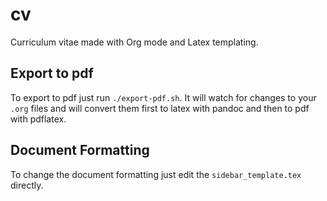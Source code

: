 # cv
Curriculum vitae made with Org mode and Latex templating.

## Export to pdf
To export to pdf just run `./export-pdf.sh`. It will
watch for changes to your `.org` files and will convert them first to
latex with pandoc and then to pdf with pdflatex.

## Document Formatting
To change the document formatting just edit the `sidebar_template.tex` directly.